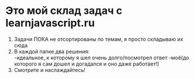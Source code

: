 # Это мой склад задач с learnjavascript.ru

1. Задачи ПОКА не отсортированы по темам, я просто складываю их сюда
2. В каждой папке два решения:  
-идеальное, к которому я шел очень долго/посмотрел ответ 
-моё(до которого я сам дошел и догадался и оно даже работает!)
3. Смотрите и наслаждайтесь!